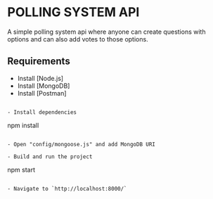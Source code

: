 # POLLING SYSTEM API

A simple polling system api where anyone can create questions with options and can also add votes to those options.

## Requirements

- Install [Node.js]
- Install [MongoDB]
- Install [Postman]


```

- Install dependencies

```
npm install
```

- Open "config/mongoose.js" and add MongoDB URI

- Build and run the project

```
npm start
```

- Navigate to `http://localhost:8000/`


